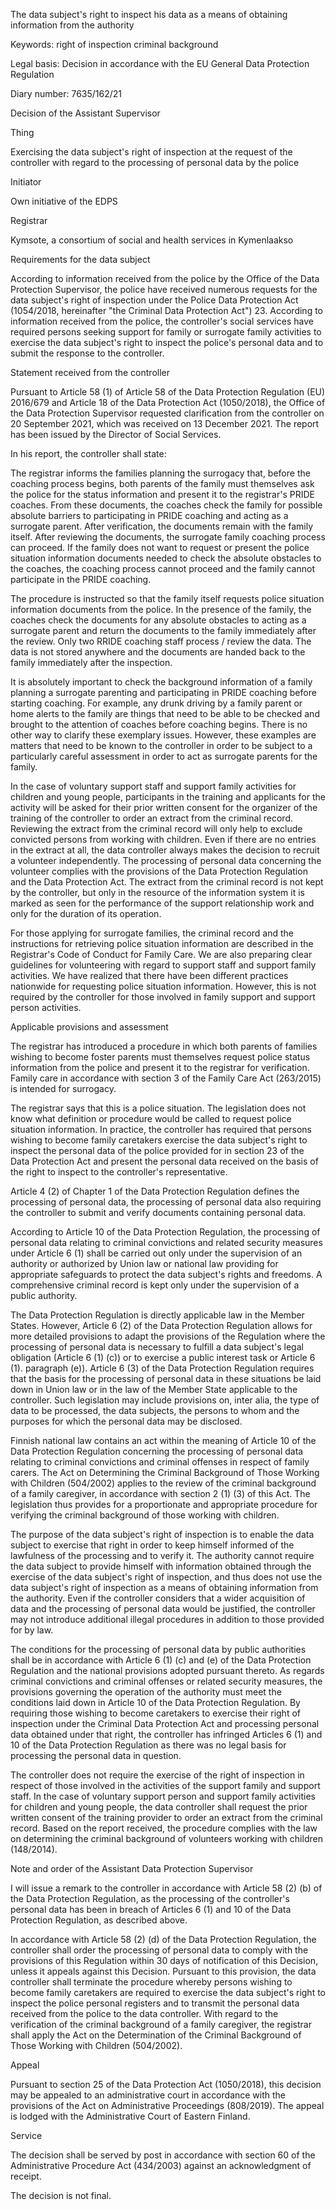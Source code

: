 The data subject's right to inspect his data as a means of obtaining information from the authority

Keywords: right of inspection
criminal background

Legal basis: Decision in accordance with the EU General Data Protection Regulation

Diary number: 7635/162/21

Decision of the Assistant Supervisor

Thing

Exercising the data subject's right of inspection at the request of the controller with regard to the processing of personal data by the police

Initiator

Own initiative of the EDPS

Registrar

Kymsote, a consortium of social and health services in Kymenlaakso

Requirements for the data subject

According to information received from the police by the Office of the Data Protection Supervisor, the police have received numerous requests for the data subject's right of inspection under the Police Data Protection Act (1054/2018, hereinafter "the Criminal Data Protection Act") 23. According to information received from the police, the controller's social services have required persons seeking support for family or surrogate family activities to exercise the data subject's right to inspect the police's personal data and to submit the response to the controller.

Statement received from the controller

Pursuant to Article 58 (1) of Article 58 of the Data Protection Regulation (EU) 2016/679 and Article 18 of the Data Protection Act (1050/2018), the Office of the Data Protection Supervisor requested clarification from the controller on 20 September 2021, which was received on 13 December 2021. The report has been issued by the Director of Social Services.

In his report, the controller shall state:

The registrar informs the families planning the surrogacy that, before the coaching process begins, both parents of the family must themselves ask the police for the status information and present it to the registrar's PRIDE coaches. From these documents, the coaches check the family for possible absolute barriers to participating in PRIDE coaching and acting as a surrogate parent. After verification, the documents remain with the family itself. After reviewing the documents, the surrogate family coaching process can proceed. If the family does not want to request or present the police situation information documents needed to check the absolute obstacles to the coaches, the coaching process cannot proceed and the family cannot participate in the PRIDE coaching.

The procedure is instructed so that the family itself requests police situation information documents from the police. In the presence of the family, the coaches check the documents for any absolute obstacles to acting as a surrogate parent and return the documents to the family immediately after the review. Only two RRIDE coaching staff process / review the data. The data is not stored anywhere and the documents are handed back to the family immediately after the inspection.

It is absolutely important to check the background information of a family planning a surrogate parenting and participating in PRIDE coaching before starting coaching. For example, any drunk driving by a family parent or home alerts to the family are things that need to be able to be checked and brought to the attention of coaches before coaching begins. There is no other way to clarify these exemplary issues. However, these examples are matters that need to be known to the controller in order to be subject to a particularly careful assessment in order to act as surrogate parents for the family.

In the case of voluntary support staff and support family activities for children and young people, participants in the training and applicants for the activity will be asked for their prior written consent for the organizer of the training of the controller to order an extract from the criminal record. Reviewing the extract from the criminal record will only help to exclude convicted persons from working with children. Even if there are no entries in the extract at all, the data controller always makes the decision to recruit a volunteer independently. The processing of personal data concerning the volunteer complies with the provisions of the Data Protection Regulation and the Data Protection Act. The extract from the criminal record is not kept by the controller, but only in the resource of the information system it is marked as seen for the performance of the support relationship work and only for the duration of its operation.

For those applying for surrogate families, the criminal record and the instructions for retrieving police situation information are described in the Registrar's Code of Conduct for Family Care. We are also preparing clear guidelines for volunteering with regard to support staff and support family activities. We have realized that there have been different practices nationwide for requesting police situation information. However, this is not required by the controller for those involved in family support and support person activities.

Applicable provisions and assessment

The registrar has introduced a procedure in which both parents of families wishing to become foster parents must themselves request police status information from the police and present it to the registrar for verification. Family care in accordance with section 3 of the Family Care Act (263/2015) is intended for surrogacy.

The registrar says that this is a police situation. The legislation does not know what definition or procedure would be called to request police situation information. In practice, the controller has required that persons wishing to become family caretakers exercise the data subject's right to inspect the personal data of the police provided for in section 23 of the Data Protection Act and present the personal data received on the basis of the right to inspect to the controller's representative.

Article 4 (2) of Chapter 1 of the Data Protection Regulation defines the processing of personal data, the processing of personal data also requiring the controller to submit and verify documents containing personal data.

According to Article 10 of the Data Protection Regulation, the processing of personal data relating to criminal convictions and related security measures under Article 6 (1) shall be carried out only under the supervision of an authority or authorized by Union law or national law providing for appropriate safeguards to protect the data subject's rights and freedoms. A comprehensive criminal record is kept only under the supervision of a public authority.

The Data Protection Regulation is directly applicable law in the Member States. However, Article 6 (2) of the Data Protection Regulation allows for more detailed provisions to adapt the provisions of the Regulation where the processing of personal data is necessary to fulfill a data subject's legal obligation (Article 6 (1) (c)) or to exercise a public interest task or Article 6 (1). paragraph (e)). Article 6 (3) of the Data Protection Regulation requires that the basis for the processing of personal data in these situations be laid down in Union law or in the law of the Member State applicable to the controller. Such legislation may include provisions on, inter alia, the type of data to be processed, the data subjects, the persons to whom and the purposes for which the personal data may be disclosed.

Finnish national law contains an act within the meaning of Article 10 of the Data Protection Regulation concerning the processing of personal data relating to criminal convictions and criminal offenses in respect of family carers. The Act on Determining the Criminal Background of Those Working with Children (504/2002) applies to the review of the criminal background of a family caregiver, in accordance with section 2 (1) (3) of this Act. The legislation thus provides for a proportionate and appropriate procedure for verifying the criminal background of those working with children.

The purpose of the data subject's right of inspection is to enable the data subject to exercise that right in order to keep himself informed of the lawfulness of the processing and to verify it. The authority cannot require the data subject to provide himself with information obtained through the exercise of the data subject's right of inspection, and thus does not use the data subject's right of inspection as a means of obtaining information from the authority. Even if the controller considers that a wider acquisition of data and the processing of personal data would be justified, the controller may not introduce additional illegal procedures in addition to those provided for by law.

The conditions for the processing of personal data by public authorities shall be in accordance with Article 6 (1) (c) and (e) of the Data Protection Regulation and the national provisions adopted pursuant thereto. As regards criminal convictions and criminal offenses or related security measures, the provisions governing the operation of the authority must meet the conditions laid down in Article 10 of the Data Protection Regulation. By requiring those wishing to become caretakers to exercise their right of inspection under the Criminal Data Protection Act and processing personal data obtained under that right, the controller has infringed Articles 6 (1) and 10 of the Data Protection Regulation as there was no legal basis for processing the personal data in question.

The controller does not require the exercise of the right of inspection in respect of those involved in the activities of the support family and support staff. In the case of voluntary support person and support family activities for children and young people, the data controller shall request the prior written consent of the training provider to order an extract from the criminal record. Based on the report received, the procedure complies with the law on determining the criminal background of volunteers working with children (148/2014).

Note and order of the Assistant Data Protection Supervisor

I will issue a remark to the controller in accordance with Article 58 (2) (b) of the Data Protection Regulation, as the processing of the controller's personal data has been in breach of Articles 6 (1) and 10 of the Data Protection Regulation, as described above.

In accordance with Article 58 (2) (d) of the Data Protection Regulation, the controller shall order the processing of personal data to comply with the provisions of this Regulation within 30 days of notification of this Decision, unless it appeals against this Decision. Pursuant to this provision, the data controller shall terminate the procedure whereby persons wishing to become family caretakers are required to exercise the data subject's right to inspect the police personal registers and to transmit the personal data received from the police to the data controller. With regard to the verification of the criminal background of a family caregiver, the registrar shall apply the Act on the Determination of the Criminal Background of Those Working with Children (504/2002).

Appeal

Pursuant to section 25 of the Data Protection Act (1050/2018), this decision may be appealed to an administrative court in accordance with the provisions of the Act on Administrative Proceedings (808/2019). The appeal is lodged with the Administrative Court of Eastern Finland.

Service

The decision shall be served by post in accordance with section 60 of the Administrative Procedure Act (434/2003) against an acknowledgment of receipt.

The decision is not final.
